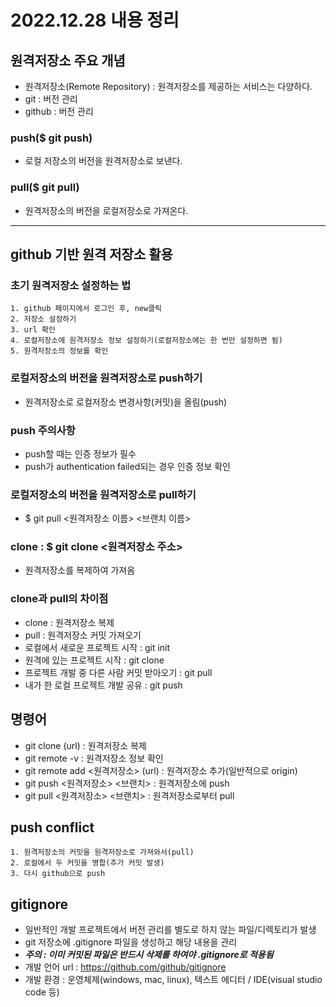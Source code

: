 # 2022.12.28 내용 정리

## 원격저장소 주요 개념
* 원격저장소(Remote Repository) : 원격저장소를 제공하는 서비스는 다양하다.
* git : 버전 관리
* github : 버전 관리

### push($ git push)
* 로컬 저장소의 버전을 원격저장소로 보낸다.

### pull($ git pull)
* 원격저장소의 버전을 로컬저장소로 가져온다.

---

## github 기반 원격 저장소 활용
### 초기 원격저장소 설정하는 법
    1. github 페이지에서 로그인 후, new클릭
    2. 저장소 설정하기
    3. url 확인
    4. 로컬저장소에 원격저장소 정보 설정하기(로컬저장소에는 한 번만 설정하면 됨)
    5. 원격저장소의 정보를 확인

### 로컬저장소의 버전을 원격저장소로 push하기
* 원격저장소로 로컬저장소 변경사항(커밋)을 올림(push)
### push 주의사항
* push할 때는 인증 정보가 필수
* push가 authentication failed되는 경우 인증 정보 확인

### 로컬저장소의 버전을 원격저장소로 pull하기
* $ git pull <원격저장소 이름> <브랜치 이름>

### clone : $ git clone <원격저장소 주소>
* 원격저장소를 복제하여 가져옴

### clone과 pull의 차이점
* clone : 원격저장소 복제
* pull : 원격저장소 커밋 가져오기
* 로컬에서 새로운 프로젝트 시작 : git init
* 원격에 있는 프로젝트 시작 : git clone
* 프로젝트 개발 중 다른 사람 커밋 받아오기 : git pull
* 내가 한 로컬 프로젝트 개발 공유 : git push

## 명령어
* git clone (url) : 원격저장소 복제
* git remote -v : 원격저장소 정보 확인
* git remote add <원격저장소> (url) : 원격저장소 추가(일반적으로 origin)
* git push <원격저장소> <브랜치> : 원격저장소에 push
* git pull <원격저장소> <브랜치> : 원격저장소로부터 pull

## push conflict
    1. 원격저장소의 커밋을 원격저장소로 가져와서(pull)
    2. 로컬에서 두 커밋을 병합(추가 커밋 발생)
    3. 다시 github으로 push

## gitignore
* 일반적인 개발 프로젝트에서 버전 관리를 별도로 하지 않는 파일/디렉토리가 발생
* git 저장소에 .gitignore 파일을 생성하고 해당 내용을 관리
* ***주의 : 이미 커밋된 파일은 반드시 삭제를 하여야 .gitignore로 적용됨***
* 개발 언어 url : https://github.com/github/gitignore
* 개발 환경 : 운영체제(windows, mac, linux), 텍스트 에디터 / IDE(visual studio code 등)